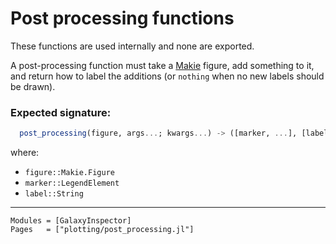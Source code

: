 # Post processing functions

These functions are used internally and none are exported. 

A post-processing function must take a [Makie](https://docs.makie.org/stable/) figure, add something to it, and return how to label the additions (or `nothing` when no new labels should be drawn).

### Expected signature:

```julia
  post_processing(figure, args...; kwargs...) -> ([marker, ...], [label, ...])
```

where:

  - `figure::Makie.Figure`
  - `marker::LegendElement`
  - `label::String`

---

```@autodocs
Modules = [GalaxyInspector]
Pages   = ["plotting/post_processing.jl"]
```
